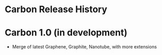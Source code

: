 # Carbon Release History

# Carbon 1.0 (in development)
- Merge of latest Graphene, Graphite, Nanotube, with more extensions